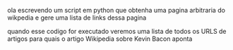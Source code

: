 ola escrevendo um script em python que obtenha uma pagina arbitraria do wikpedia e gere uma lista de links dessa pagina

quando esse codigo for executado veremos uma lista de todos os URLS de artigos para quais o artigo Wikipedia sobre Kevin Bacon aponta
